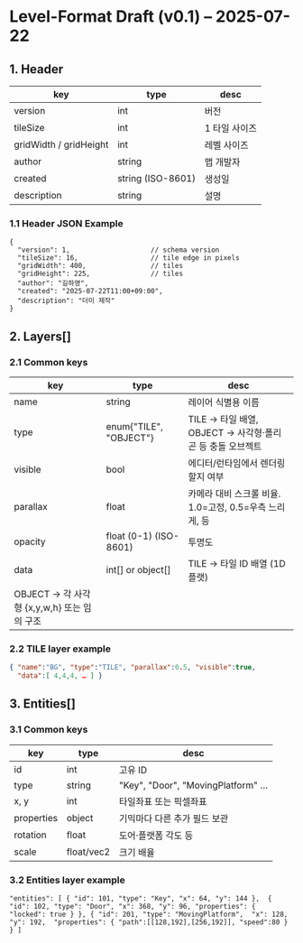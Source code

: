 # Level-Format Draft (v0.1) – 2025-07-22

## 1. Header
| key | type | desc |
| --- | --- | --- |
| version | int | 버전 |
| tileSize | int | 1 타일 사이즈 |
| gridWidth / gridHeight | int | 레벨 사이즈 |
| author | string | 맵 개발자 |
| created | string (ISO-8601) | 생성일 |
| description | string | 설명 |

### 1.1 Header JSON Example
```jsonc
{
  "version": 1,                    // schema version
  "tileSize": 16,                  // tile edge in pixels
  "gridWidth": 400,                // tiles
  "gridHeight": 225,               // tiles
  "author": "길하영",
  "created": "2025-07-22T11:00+09:00",
  "description": "더미 제작"
}
```
## 2. Layers[]
### 2.1 Common keys
| key | type | desc |
| --- | --- | --- |
| name | string | 레이어 식별용 이름 |
| type | enum{"TILE", "OBJECT"} | TILE → 타일 배열, OBJECT → 사각형·폴리곤 등 충돌 오브젝트 |
| visible | bool | 에디터/런타임에서 렌더링할지 여부 |
| parallax | float | 카메라 대비 스크롤 비율. 1.0=고정, 0.5=우측 느리게, 등 |
| opacity | float (0-1) (ISO-8601) | 투명도 |
| data | int[] or object[] | TILE → 타일 ID 배열 (1D 플랫)
OBJECT → 각 사각형 {x,y,w,h} 또는 임의 구조 |

### 2.2 TILE layer example
```json
{ "name":"BG", "type":"TILE", "parallax":0.5, "visible":true,
  "data":[ 4,4,4, … ] }
```
## 3. Entities[]
### 3.1 Common keys
| key | type | desc |
| --- | --- | --- |
| id | int | 고유 ID |
| type | string | "Key", "Door", "MovingPlatform" … |
| x, y | int | 타일좌표 또는 픽셀좌표 |
| properties | object | 기믹마다 다른 추가 필드 보관 |
| rotation | float | 도어·플랫폼 각도 등 |
| scale | 	float/vec2 | 	크기 배율 |

### 3.2 Entities layer example
```jsonc
"entities": [ { "id": 101, "type": "Key", "x": 64, "y": 144 },  { "id": 102, "type": "Door", "x": 368, "y": 96, "properties": { "locked": true } }, { "id": 201, "type": "MovingPlatform",  "x": 128, "y": 192,  "properties": { "path":[[128,192],[256,192]], "speed":80 } } ] 
```